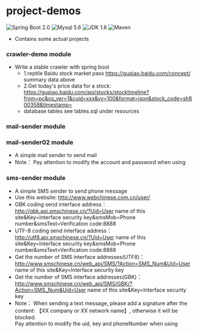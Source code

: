 # project-demos
![Spring Boot 2.0](https://img.shields.io/badge/Spring%20Boot-2.0-brightgreen.svg)
![Mysql 5.6](https://img.shields.io/badge/Mysql-5.6-blue.svg)
![JDK 1.8](https://img.shields.io/badge/JDK-1.8-brightgreen.svg)
![Maven](https://img.shields.io/badge/Maven-3.5.0-yellowgreen.svg)
 * Contains some actual projects

### crawler-demo module
 * Write a stable crawler with spring boot
   * 1.reptile Baidu stock market pass  https://gupiao.baidu.com/concept/  summary data above
   * 2.Get today's price data for a stock:  
   https://gupiao.baidu.com/api/stocks/stocktimeline?from=pc&os_ver=1&cuid=xxx&vv=100&format=json&stock_code=sh600358&timestamp=
   * database tables see tables.sql under resources
    
### mail-sender module
### mail-sender02 module
 * A simple mail sender to send mail
 * Note： Pay attention to modify the account and password when using
 
### sms-sender module
 * A simple SMS sender to send phone message
 * Use this website: http://www.webchinese.com.cn/user/  
 * GBK coding send interface address：  
 http://gbk.api.smschinese.cn/?Uid=User name of this site&Key=Interface security key&smsMob=Phone number&smsText=Verification code:8888
 * UTF-8 coding send interface address：  
 http://utf8.api.smschinese.cn/?Uid=User name of this site&Key=Interface security key&smsMob=Phone number&smsText=Verification code:8888
 * Get the number of SMS interface addresses(UTF8)：  
 http://www.smschinese.cn/web_api/SMS/?Action=SMS_Num&Uid=User name of this site&Key=Interface security key
 * Get the number of SMS interface addresses(GBK)：  
 http://www.smschinese.cn/web_api/SMS/GBK/?Action=SMS_Num&Uid=User name of this site&Key=Interface security key
 * Note： When sending a text message, please add a signature after the content: 【XX company or XX network name】, 
 otherwise it will be blocked.  
 Pay attention to modify the uid, key and phoneNumber when using

